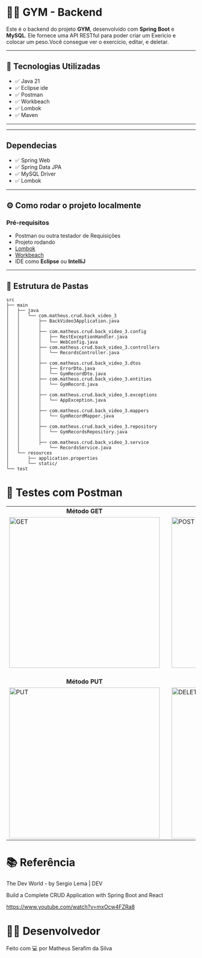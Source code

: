 # 🏋️‍♂️ GYM - Backend

Este é o backend do projeto **GYM**, desenvolvido com **Spring Boot** e **MySQL**. Ele fornece uma API RESTful para poder criar um Exericio e colocar um peso.Você consegue ver o exercicio, editar, e deletar.

---

## 🚀 Tecnologias Utilizadas

- ✅ Java 21
- ✅ Eclipse ide
- ✅ Postman
- ✅ Workbeach
- ✅ Lombok  
- ✅ Maven  

---

---

##  Dependecias
 
- ✅ Spring Web  
- ✅ Spring Data JPA  
- ✅ MySQL Driver  
- ✅ Lombok  

---

## ⚙️ Como rodar o projeto localmente
### Pré-requisitos

- Postman ou outra testador de Requisições
- Projeto rodando
- [Lombok](https://projectlombok.org/download)
- [Workbeach](https://dev.mysql.com/downloads/workbench/)
- IDE como **Eclipse** ou **IntelliJ**

---

## 📁 Estrutura de Pastas 

```plaintext
src
├── main
│   ├── java
│   │   └── com.matheus.crud.back_video_3
│   │       ├── BackVideo3Application.java
│   │       │ 
│   │       ├── com.matheus.crud.back_video_3.config
│   │       │   ├── RestExceptionHandler.java
│   │       │   └── WebConfig.java
│   │       ├── com.matheus.crud.back_video_3.controllers
│   │       │   └── RecordsController.java
│   │       │   
│   │       ├── com.matheus.crud.back_video_3.dtos
│   │       │   ├── ErrorDto.java
│   │       │   └── GymRecordDto.java
│   │       ├── com.matheus.crud.back_video_3.entities
│   │       │   └── GymRecord.java
│   │       │ 
│   │       ├── com.matheus.crud.back_video_3.exceptions
│   │       │   └── AppException.java
│   │       │
│   │       ├── com.matheus.crud.back_video_3.mappers
│   │       │   └── GymRecordMapper.java
│   │       │ 
│   │       ├── com.matheus.crud.back_video_3.repository
│   │       │   └── GymRecordsRepository.java
│   │       │
│   │       ├── com.matheus.crud.back_video_3.service
│   │           └── RecordsService.java
│   └── resources
│       ├── application.properties
│       └── static/
└── test

```
  # 🧪 Testes com Postman

<div align="center"> 
  <table> 
    <tr> 
      <td align="center"><strong>Método GET</strong></td> 
      <td style="width: 20px;"></td> 
      <td align="center"><strong>Método POST</strong></td> 
    </tr> 
    <tr> 
      <td>
        <img src="https://github.com/user-attachments/assets/c705848d-ee18-46cd-b4bb-24f5f213353c" alt="GET" width="400"/>
      </td> 
      <td></td> 
      <td>
        <img src="https://github.com/user-attachments/assets/e22a7f36-b9a8-4242-8b3f-e2e73937d18d" alt="POST" width="400"/>
      </td> 
    </tr> 
    <tr><td colspan="3" style="height: 20px;"></td></tr> <!-- Espaço entre as linhas -->
    <tr> 
      <td align="center"><strong>Método PUT</strong></td> 
      <td style="width: 20px;"></td> 
      <td align="center"><strong>Método DELETE</strong></td> 
    </tr> 
    <tr> 
      <td>
        <img src="https://github.com/user-attachments/assets/a3f5b439-fa8e-4f1e-a540-3337193def96" alt="PUT" width="400"/>
      </td> 
      <td></td> 
      <td>
        <img src="https://github.com/user-attachments/assets/dc3165f7-99b6-4d6c-9ceb-e7f37d96414e" alt="DELETE" width="400"/>
      </td> 
    </tr> 
    
  </table> 
</div>

# 📚 Referência
The Dev World - by Sergio Lema | DEV

Build a Complete CRUD Application with Spring Boot and React

https://www.youtube.com/watch?v=mxOcw4FZRa8


# 👨‍💻 Desenvolvedor

Feito com 💻 por Matheus Serafim da Silva

